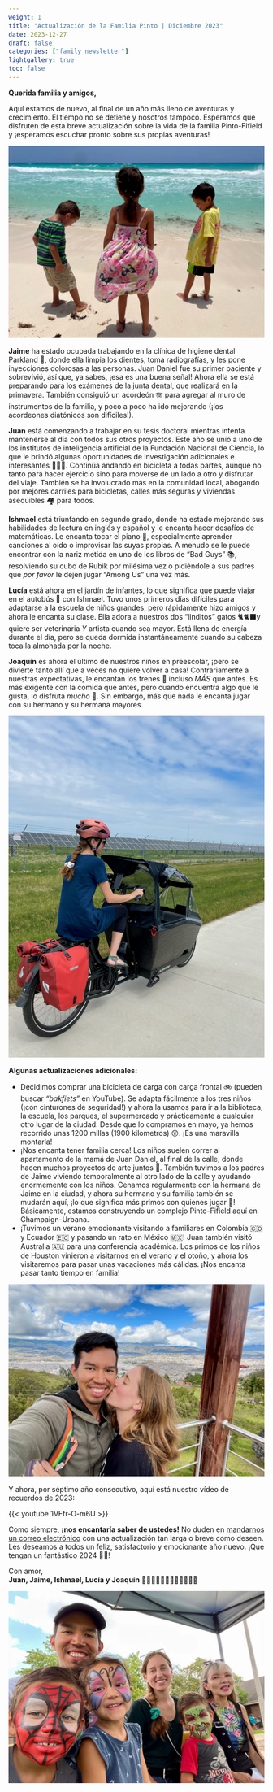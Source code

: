 ```yaml
---
weight: 1
title: "Actualización de la Familia Pinto | Diciembre 2023"
date: 2023-12-27
draft: false
categories: ["family newsletter"]
lightgallery: true
toc: false
---
```


**Querida familia y amigos,**

Aquí estamos de nuevo, al final de un año más lleno de aventuras y crecimiento. El tiempo no se detiene y nosotros tampoco. Esperamos que disfruten de esta breve actualización sobre la vida de la familia Pinto-Fifield y ¡esperamos escuchar pronto sobre sus propias aventuras!

![](2023-12_1.jpg "Disfrutando de playas arenosas y aguas cristalinas en Cancún, México.")

**Jaime** ha estado ocupada trabajando en la clínica de higiene dental Parkland 🦷, donde ella limpia los dientes, toma radiografías, y les pone inyecciones dolorosas a las personas. Juan Daniel fue su primer paciente y sobrevivió, así que, ya sabes, ¡esa es una buena señal! Ahora ella se está preparando para los exámenes de la junta dental, que realizará en la primavera. También consiguió un acordeón 🪗 para agregar al muro de instrumentos de la familia, y poco a poco ha ido mejorando (¡los acordeones diatónicos son difíciles!).

**Juan** está comenzando a trabajar en su tesis doctoral mientras intenta mantenerse al día con todos sus otros proyectos. Este año se unió a uno de los institutos de inteligencia artificial de la Fundación Nacional de Ciencia, lo que le brindó algunas oportunidades de investigación adicionales e interesantes 👨🏾‍💻. Continúa andando en bicicleta a todas partes, aunque no tanto para hacer ejercicio sino para moverse de un lado a otro y disfrutar del viaje. También se ha involucrado más en la comunidad local, abogando por mejores carriles para bicicletas, calles más seguras y viviendas asequibles 🏘️ para todos.

**Ishmael** está triunfando en segundo grado, donde ha estado mejorando sus habilidades de lectura en inglés y español y le encanta hacer desafíos de matemáticas. Le encanta tocar el piano 🎹, especialmente aprender canciones al oído o improvisar las suyas propias. A menudo se le puede encontrar con la nariz metida en uno de los libros de “Bad Guys” 📚, resolviendo su cubo de Rubik por milésima vez o pidiéndole a sus padres que *por favor* le dejen jugar “Among Us” una vez más.

**Lucía** está ahora en el jardín de infantes, lo que significa que puede viajar en el autobús 🚌 con Ishmael. Tuvo unos primeros días difíciles para adaptarse a la escuela de niños grandes, pero rápidamente hizo amigos y ahora le encanta su clase. Ella adora a nuestros dos “linditos” gatos 🐈🐈‍⬛y quiere ser veterinaria *Y* artista cuando sea mayor. Está llena de energía durante el día, pero se queda dormida instantáneamente cuando su cabeza toca la almohada por la noche.

**Joaquín** es ahora el último de nuestros niños en preescolar, ¡pero se divierte tanto allí que a veces no quiere volver a casa! Contrariamente a nuestras expectativas, le encantan los trenes 🚂 incluso *MÁS* que antes. Es más exigente con la comida que antes, pero cuando encuentra algo que le gusta, lo disfruta *mucho* 🌮. Sin embargo, más que nada le encanta jugar con su hermano y su hermana mayores.

![](2023-12_2.jpg "Sólo otro dia de compras de fin de semana en nuestro nuevo vehículo familiar (sin niños).")


**Algunas actualizaciones adicionales:**

- Decidimos comprar una bicicleta de carga con carga frontal 🚲 (pueden buscar *“bakfiets”* en YouTube). Se adapta fácilmente a los tres niños (¡con cinturones de seguridad!) y ahora la usamos para ir a la biblioteca, la escuela, los parques, el supermercado y prácticamente a cualquier otro lugar de la ciudad. Desde que lo compramos en mayo, ya hemos recorrido unas 1200 millas (1900 kilometros) 😲. ¡Es una maravilla montarla!
- ¡Nos encanta tener familia cerca! Los niños suelen correr al apartamento de la mamá de Juan Daniel, al final de la calle, donde hacen muchos proyectos de arte juntos 🎨. También tuvimos a los padres de Jaime viviendo temporalmente al otro lado de la calle y ayudando enormemente con los niños. Cenamos regularmente con la hermana de Jaime en la ciudad, y ahora su hermano y su familia también se mudarán aquí, ¡lo que significa más primos con quienes jugar 🎉! Básicamente, estamos construyendo un complejo Pinto-Fifield aquí en Champaign-Urbana.
- ¡Tuvimos un verano emocionante visitando a familiares en Colombia 🇨🇴 y Ecuador 🇪🇨 y pasando un rato en México 🇲🇽! Juan también visitó Australia 🇦🇺 para una conferencia académica. Los primos de los niños de Houston vinieron a visitarnos en el verano y el otoño, y ahora los visitaremos para pasar unas vacaciones más cálidas. ¡Nos encanta pasar tanto tiempo en familia!

![](2023-12_3.jpg "Hermoso Ambato, Ecuador.")

Y ahora, por séptimo año consecutivo, aquí está nuestro vídeo de recuerdos de 2023:

{{< youtube 1VFfr-O-m6U >}}

Como siempre, **¡nos encantaría saber de ustedes!** No duden en [mandarnos un correo electrónico](mailto:family@jdpinto.com) con una actualización tan larga o breve como deseen. Les deseamos a todos un feliz, satisfactorio y emocionante año nuevo. ¡Que tengan un fantástico 2024 🎉🍾!


Con amor,\
**Juan, Jaime, Ishmael, Lucía y Joaquín**
👨🏽👩🏼👦🏻👧🏻👶🏻🐱🐶


![](2023-12_4.jpg "Pintura de caras en el festival de verano de Champaign-Urbana!")
